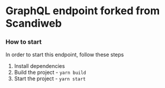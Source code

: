 # GraphQL endpoint forked from Scandiweb

### How to start

In order to start this endpoint, follow these steps

1. Install dependencies
2. Build the project - `yarn build`
3. Start the project - `yarn start`

